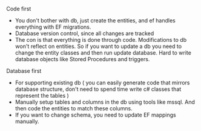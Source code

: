 





















Code first
* You don't bother with db, just create the entities, and ef handles everything with EF migrations.
* Database version control, since all changes are tracked
* The con is that everything is done through code. Modifications to db won't reflect on entities. So if you want to update a db you need to change the entity classes and then run update database. Hard to write database objects like Stored Procedures and triggers.




Database first
* For supporting existing db ( you can easily generate code that mirrors database structure, don't need to spend time write c# classes that represent the tables )
* Manually setup tables and columns in the db using tools like mssql. And then code the entities to match these columns.
* If you want to change schema, you need to update EF mappings manually.